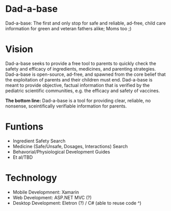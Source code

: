 # Dad-a-base
Dad-a-base: The first and only stop for safe and reliable, ad-free, child care information for green and veteran fathers alike; Moms too ;)

# Vision
Dad-a-base seeks to provide a free tool to parents to quickly check the safety and efficacy of ingredients, medicines, and parenting strategies. Dad-a-base is open-source, ad-free, and spawned from the core belief that the exploitation of parents and their children must end. Dad-a-base is meant to provide objective, factual information that is verified by the pediatric scientific communities, e.g. the efficacy and safety of vaccines. 

<b>The bottom line:</b> Dad-a-base is a tool for providing clear, reliable, no nonsense, sceintifically verifiable information for parents.

# Funtions
* Ingredient Safety Search
* Medicine (Safe/Unsafe, Dosages, Interactions) Search
* Behavorial/Physiological Development Guides
* Et al/TBD
 
# Technology
* Mobile Developmnent:  Xamarin
* Web Development:      ASP.NET MVC (?)
* Desktop Development:  Eletron (?) / C# (able to reuse code ^)

